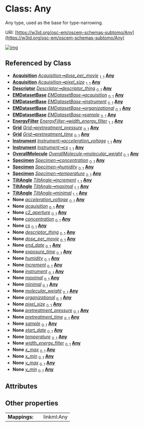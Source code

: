 
# Class: Any

Any type, used as the base for type-narrowing.

URI: [https://w3id.org/osc-em/oscem-schemas-subtomo/Any](https://w3id.org/osc-em/oscem-schemas-subtomo/Any)


[![img](https://yuml.me/diagram/nofunky;dir:TB/class/[TiltAngle],[Specimen],[OverallMolecule],[Instrument],[Grid],[EnergyFilter],[EMDatasetBase],[Descriptor],[Acquisition]++-%20dose_per_movie%201..1>[Any],[Acquisition]++-%20pixel_size%201..1>[Any],[Descriptor]++-%20descriptor_thing%200..1>[Any],[EMDatasetBase]++-%20acquisition%200..1>[Any],[EMDatasetBase]++-%20instrument%200..1>[Any],[EMDatasetBase]++-%20organizational%200..1>[Any],[EMDatasetBase]++-%20sample%200..1>[Any],[EnergyFilter]++-%20width_energy_filter%201..1>[Any],[Grid]++-%20pretreatment_pressure%200..1>[Any],[Grid]++-%20pretreatment_time%200..1>[Any],[Instrument]++-%20acceleration_voltage%201..1>[Any],[Instrument]++-%20cs%201..1>[Any],[OverallMolecule]++-%20molecular_weight%200..1>[Any],[Specimen]++-%20concentration%200..1>[Any],[Specimen]++-%20humidity%200..1>[Any],[Specimen]++-%20temperature%200..1>[Any],[TiltAngle]++-%20increment%201..1>[Any],[TiltAngle]++-%20maximal%201..1>[Any],[TiltAngle]++-%20minimal%201..1>[Any],[Instrument]++-%20acceleration_voltage(i)%200..1>[Any],[EMDatasetBase]++-%20acquisition(i)%200..1>[Any],[Instrument]++-%20c2_aperture%200..1>[Any],[Specimen]++-%20concentration(i)%200..1>[Any],[Instrument]++-%20cs(i)%200..1>[Any],[Descriptor]++-%20descriptor_thing(i)%200..1>[Any],[Acquisition]++-%20dose_per_movie(i)%200..1>[Any],[Grant]++-%20end_date%200..1>[Any],[Acquisition]++-%20exposure_time%200..1>[Any],[Specimen]++-%20humidity(i)%200..1>[Any],[Series]++-%20increment%200..1>[Any],[EMDatasetBase]++-%20instrument(i)%200..1>[Any],[Range]++-%20maximal%200..1>[Any],[Range]++-%20minimal%200..1>[Any],[OverallMolecule]++-%20molecular_weight(i)%200..1>[Any],[EMDatasetBase]++-%20organizational(i)%200..1>[Any],[Acquisition]++-%20pixel_size(i)%200..1>[Any],[Grid]++-%20pretreatment_pressure(i)%200..1>[Any],[Grid]++-%20pretreatment_time(i)%200..1>[Any],[EMDatasetBase]++-%20sample(i)%200..1>[Any],[Grant]++-%20start_date%200..1>[Any],[Specimen]++-%20temperature(i)%200..1>[Any],[EnergyFilter]++-%20width_energy_filter(i)%200..1>[Any],[BoundingBox2D]++-%20x_max%200..1>[Any],[BoundingBox2D]++-%20x_min%200..1>[Any],[BoundingBox2D]++-%20y_max%200..1>[Any],[BoundingBox2D]++-%20y_min%200..1>[Any],[Series],[Range],[Grant],[BoundingBox2D],[Acquisition])](https://yuml.me/diagram/nofunky;dir:TB/class/[TiltAngle],[Specimen],[OverallMolecule],[Instrument],[Grid],[EnergyFilter],[EMDatasetBase],[Descriptor],[Acquisition]++-%20dose_per_movie%201..1>[Any],[Acquisition]++-%20pixel_size%201..1>[Any],[Descriptor]++-%20descriptor_thing%200..1>[Any],[EMDatasetBase]++-%20acquisition%200..1>[Any],[EMDatasetBase]++-%20instrument%200..1>[Any],[EMDatasetBase]++-%20organizational%200..1>[Any],[EMDatasetBase]++-%20sample%200..1>[Any],[EnergyFilter]++-%20width_energy_filter%201..1>[Any],[Grid]++-%20pretreatment_pressure%200..1>[Any],[Grid]++-%20pretreatment_time%200..1>[Any],[Instrument]++-%20acceleration_voltage%201..1>[Any],[Instrument]++-%20cs%201..1>[Any],[OverallMolecule]++-%20molecular_weight%200..1>[Any],[Specimen]++-%20concentration%200..1>[Any],[Specimen]++-%20humidity%200..1>[Any],[Specimen]++-%20temperature%200..1>[Any],[TiltAngle]++-%20increment%201..1>[Any],[TiltAngle]++-%20maximal%201..1>[Any],[TiltAngle]++-%20minimal%201..1>[Any],[Instrument]++-%20acceleration_voltage(i)%200..1>[Any],[EMDatasetBase]++-%20acquisition(i)%200..1>[Any],[Instrument]++-%20c2_aperture%200..1>[Any],[Specimen]++-%20concentration(i)%200..1>[Any],[Instrument]++-%20cs(i)%200..1>[Any],[Descriptor]++-%20descriptor_thing(i)%200..1>[Any],[Acquisition]++-%20dose_per_movie(i)%200..1>[Any],[Grant]++-%20end_date%200..1>[Any],[Acquisition]++-%20exposure_time%200..1>[Any],[Specimen]++-%20humidity(i)%200..1>[Any],[Series]++-%20increment%200..1>[Any],[EMDatasetBase]++-%20instrument(i)%200..1>[Any],[Range]++-%20maximal%200..1>[Any],[Range]++-%20minimal%200..1>[Any],[OverallMolecule]++-%20molecular_weight(i)%200..1>[Any],[EMDatasetBase]++-%20organizational(i)%200..1>[Any],[Acquisition]++-%20pixel_size(i)%200..1>[Any],[Grid]++-%20pretreatment_pressure(i)%200..1>[Any],[Grid]++-%20pretreatment_time(i)%200..1>[Any],[EMDatasetBase]++-%20sample(i)%200..1>[Any],[Grant]++-%20start_date%200..1>[Any],[Specimen]++-%20temperature(i)%200..1>[Any],[EnergyFilter]++-%20width_energy_filter(i)%200..1>[Any],[BoundingBox2D]++-%20x_max%200..1>[Any],[BoundingBox2D]++-%20x_min%200..1>[Any],[BoundingBox2D]++-%20y_max%200..1>[Any],[BoundingBox2D]++-%20y_min%200..1>[Any],[Series],[Range],[Grant],[BoundingBox2D],[Acquisition])

## Referenced by Class

 *  **[Acquisition](Acquisition.md)** *[Acquisition➞dose_per_movie](Acquisition_dose_per_movie.md)*  <sub>1..1</sub>  **[Any](Any.md)**
 *  **[Acquisition](Acquisition.md)** *[Acquisition➞pixel_size](Acquisition_pixel_size.md)*  <sub>1..1</sub>  **[Any](Any.md)**
 *  **[Descriptor](Descriptor.md)** *[Descriptor➞descriptor_thing](Descriptor_descriptor_thing.md)*  <sub>0..1</sub>  **[Any](Any.md)**
 *  **[EMDatasetBase](EMDatasetBase.md)** *[EMDatasetBase➞acquisition](EMDatasetBase_acquisition.md)*  <sub>0..1</sub>  **[Any](Any.md)**
 *  **[EMDatasetBase](EMDatasetBase.md)** *[EMDatasetBase➞instrument](EMDatasetBase_instrument.md)*  <sub>0..1</sub>  **[Any](Any.md)**
 *  **[EMDatasetBase](EMDatasetBase.md)** *[EMDatasetBase➞organizational](EMDatasetBase_organizational.md)*  <sub>0..1</sub>  **[Any](Any.md)**
 *  **[EMDatasetBase](EMDatasetBase.md)** *[EMDatasetBase➞sample](EMDatasetBase_sample.md)*  <sub>0..1</sub>  **[Any](Any.md)**
 *  **[EnergyFilter](EnergyFilter.md)** *[EnergyFilter➞width_energy_filter](EnergyFilter_width_energy_filter.md)*  <sub>1..1</sub>  **[Any](Any.md)**
 *  **[Grid](Grid.md)** *[Grid➞pretreatment_pressure](Grid_pretreatment_pressure.md)*  <sub>0..1</sub>  **[Any](Any.md)**
 *  **[Grid](Grid.md)** *[Grid➞pretreatment_time](Grid_pretreatment_time.md)*  <sub>0..1</sub>  **[Any](Any.md)**
 *  **[Instrument](Instrument.md)** *[Instrument➞acceleration_voltage](Instrument_acceleration_voltage.md)*  <sub>1..1</sub>  **[Any](Any.md)**
 *  **[Instrument](Instrument.md)** *[Instrument➞cs](Instrument_cs.md)*  <sub>1..1</sub>  **[Any](Any.md)**
 *  **[OverallMolecule](OverallMolecule.md)** *[OverallMolecule➞molecular_weight](OverallMolecule_molecular_weight.md)*  <sub>0..1</sub>  **[Any](Any.md)**
 *  **[Specimen](Specimen.md)** *[Specimen➞concentration](Specimen_concentration.md)*  <sub>0..1</sub>  **[Any](Any.md)**
 *  **[Specimen](Specimen.md)** *[Specimen➞humidity](Specimen_humidity.md)*  <sub>0..1</sub>  **[Any](Any.md)**
 *  **[Specimen](Specimen.md)** *[Specimen➞temperature](Specimen_temperature.md)*  <sub>0..1</sub>  **[Any](Any.md)**
 *  **[TiltAngle](TiltAngle.md)** *[TiltAngle➞increment](TiltAngle_increment.md)*  <sub>1..1</sub>  **[Any](Any.md)**
 *  **[TiltAngle](TiltAngle.md)** *[TiltAngle➞maximal](TiltAngle_maximal.md)*  <sub>1..1</sub>  **[Any](Any.md)**
 *  **[TiltAngle](TiltAngle.md)** *[TiltAngle➞minimal](TiltAngle_minimal.md)*  <sub>1..1</sub>  **[Any](Any.md)**
 *  **None** *[acceleration_voltage](acceleration_voltage.md)*  <sub>0..1</sub>  **[Any](Any.md)**
 *  **None** *[acquisition](acquisition.md)*  <sub>0..1</sub>  **[Any](Any.md)**
 *  **None** *[c2_aperture](c2_aperture.md)*  <sub>0..1</sub>  **[Any](Any.md)**
 *  **None** *[concentration](concentration.md)*  <sub>0..1</sub>  **[Any](Any.md)**
 *  **None** *[cs](cs.md)*  <sub>0..1</sub>  **[Any](Any.md)**
 *  **None** *[descriptor_thing](descriptor_thing.md)*  <sub>0..1</sub>  **[Any](Any.md)**
 *  **None** *[dose_per_movie](dose_per_movie.md)*  <sub>0..1</sub>  **[Any](Any.md)**
 *  **None** *[end_date](end_date.md)*  <sub>0..1</sub>  **[Any](Any.md)**
 *  **None** *[exposure_time](exposure_time.md)*  <sub>0..1</sub>  **[Any](Any.md)**
 *  **None** *[humidity](humidity.md)*  <sub>0..1</sub>  **[Any](Any.md)**
 *  **None** *[increment](increment.md)*  <sub>0..1</sub>  **[Any](Any.md)**
 *  **None** *[instrument](instrument.md)*  <sub>0..1</sub>  **[Any](Any.md)**
 *  **None** *[maximal](maximal.md)*  <sub>0..1</sub>  **[Any](Any.md)**
 *  **None** *[minimal](minimal.md)*  <sub>0..1</sub>  **[Any](Any.md)**
 *  **None** *[molecular_weight](molecular_weight.md)*  <sub>0..1</sub>  **[Any](Any.md)**
 *  **None** *[organizational](organizational.md)*  <sub>0..1</sub>  **[Any](Any.md)**
 *  **None** *[pixel_size](pixel_size.md)*  <sub>0..1</sub>  **[Any](Any.md)**
 *  **None** *[pretreatment_pressure](pretreatment_pressure.md)*  <sub>0..1</sub>  **[Any](Any.md)**
 *  **None** *[pretreatment_time](pretreatment_time.md)*  <sub>0..1</sub>  **[Any](Any.md)**
 *  **None** *[sample](sample.md)*  <sub>0..1</sub>  **[Any](Any.md)**
 *  **None** *[start_date](start_date.md)*  <sub>0..1</sub>  **[Any](Any.md)**
 *  **None** *[temperature](temperature.md)*  <sub>0..1</sub>  **[Any](Any.md)**
 *  **None** *[width_energy_filter](width_energy_filter.md)*  <sub>0..1</sub>  **[Any](Any.md)**
 *  **None** *[x_max](x_max.md)*  <sub>0..1</sub>  **[Any](Any.md)**
 *  **None** *[x_min](x_min.md)*  <sub>0..1</sub>  **[Any](Any.md)**
 *  **None** *[y_max](y_max.md)*  <sub>0..1</sub>  **[Any](Any.md)**
 *  **None** *[y_min](y_min.md)*  <sub>0..1</sub>  **[Any](Any.md)**

## Attributes


## Other properties

|  |  |  |
| --- | --- | --- |
| **Mappings:** | | linkml:Any |